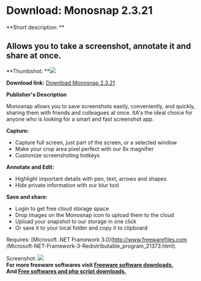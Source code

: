 # Download: Monosnap 2.3.21

**Short description: **

## Allows you to take a screenshot, annotate it and share at once.

  
**Thumbshot: **![](http://www.freewarefiles.com/screenshot/monosnap_md.jpg)   
  
**Download link:** [Download Monosnap 2.3.21](http://freesoftwares.boysofts.com/Monosnap_program_79024.html)  
  

**Publisher's Description**  
  

Monosnap allows you to save screenshots easily, conveniently, and quickly,
sharing them with friends and colleagues at once. ItA's the ideal choice for
anyone who is looking for a smart and fast screenshot app.

**Capture:**

  * Capture full screen, just part of the screen, or a selected window 
  * Make your crop area pixel perfect with our 8x magnifier 
  * Customize screenshoting hotkeys 

**Annotate and Edit:**

  * Highlight important details with pen, text, arrows and shapes 
  * Hide private information with our blur tool 

**Save and share:**

  * Login to get free cloud storage space 
  * Drop images on the Monosnap icon to upload them to the cloud 
  * Upload your snapshot to our storage in one click 
  * Or save it to your local folder and copy it to clipboard 

Requires: [Microsoft .NET Framework 3.0](http://www.freewarefiles.com
/Microsoft-NET-Framework-3-Redistributable_program_21373.html).

  
  
Screenshot: ![](http://www.freewarefiles.com/screenshot/monosnap.jpg)  
**For more freeware softwares visit [Freeware software downloads.](http://freesoftwares.boysofts.com/)**   
**And [Free softwares and php script downloads.](http://www.boysofts.com/)**

